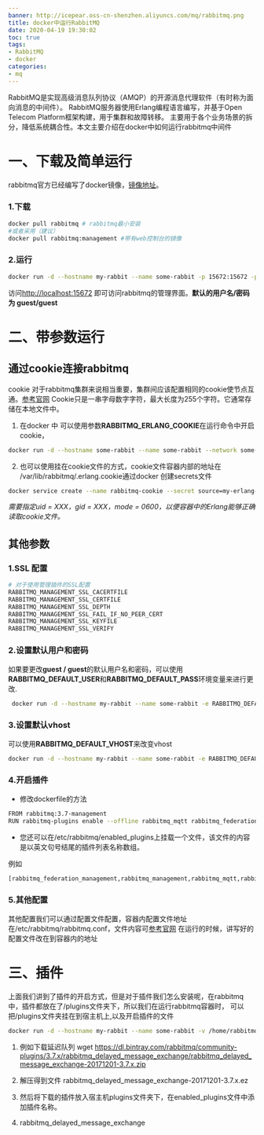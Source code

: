 ```yaml
---
banner: http://icepear.oss-cn-shenzhen.aliyuncs.com/mq/rabbitmq.png
title: docker中运行RabbitMQ 
date: 2020-04-19 19:30:02
toc: true
tags: 
- RabbitMQ
- docker
categories:
- mq
---
```

RabbitMQ是实现高级消息队列协议（AMQP）的开源消息代理软件（有时称为面向消息的中间件）。
RabbitMQ服务器使用Erlang编程语言编写，并基于Open Telecom Platform框架构建，用于集群和故障转移。
主要用于各个业务场景的拆分，降低系统耦合性。本文主要介绍在docker中如何运行rabbitmq中间件
<!--more-->

# 一、下载及简单运行

rabbitmq官方已经编写了docker镜像，[镜像地址](https://hub.docker.com/_/rabbitmq?tab=description)。

### 1.下载

```bash
docker pull rabbitmq # rabbitmq最小安装
#或者采用（建议）
docker pull rabbitmq:management #带有web控制台的镜像
```

### 2.运行

```bash
docker run -d --hostname my-rabbit --name some-rabbit -p 15672:15672 -p 5672:5672 rabbitmq:management
```

访问[http://localhost:15672](http://localhost:15672) 即可访问rabbitmq的管理界面。**默认的用户名/密码为 guest/guest**

# 二、带参数运行

## 通过cookie连接rabbitmq

cookie 对于rabbitmq集群来说相当重要，集群间应该配置相同的cookie使节点互通。[参考官网](https://www.rabbitmq.com/clustering.html#erlang-cookie)
Cookie只是一串字母数字字符，最大长度为255个字符。它通常存储在本地文件中。

1. 在docker 中 可以使用参数**RABBITMQ_ERLANG_COOKIE**在运行命令中开启cookie，

```bash
docker run -d --hostname some-rabbit --name some-rabbit --network some-network -e RABBITMQ_ERLANG_COOKIE='secret cookie here' rabbitmq:3
```

2. 也可以使用挂在cookie文件的方式，cookie文件容器内部的地址在 /var/lib/rabbitmq/.erlang.cookie通过docker 创建secrets文件

```bash
docker service create --name rabbitmq-cookie --secret source=my-erlang-cookie,target=/var/lib/rabbitmq/.erlang.cookie,uid=1001,gid=1001,mode=0600 rabbitmq
```

*需要指定uid = XXX，gid = XXX，mode = 0600，以便容器中的Erlang能够正确读取cookie文件。*

## 其他参数

### 1.SSL 配置

```bash
# 对于使用管理插件的SSL配置
RABBITMQ_MANAGEMENT_SSL_CACERTFILE
RABBITMQ_MANAGEMENT_SSL_CERTFILE
RABBITMQ_MANAGEMENT_SSL_DEPTH
RABBITMQ_MANAGEMENT_SSL_FAIL_IF_NO_PEER_CERT
RABBITMQ_MANAGEMENT_SSL_KEYFILE
RABBITMQ_MANAGEMENT_SSL_VERIFY
```

### 2.设置默认用户和密码

如果要更改**guest / guest**的默认用户名和密码，可以使用**RABBITMQ_DEFAULT_USER**和**RABBITMQ_DEFAULT_PASS**环境变量来进行更改.

```bash
 docker run -d --hostname my-rabbit --name some-rabbit -e RABBITMQ_DEFAULT_USER=user -e RABBITMQ_DEFAULT_PASS=password rabbitmq:3-management
```

### 3.设置默认vhost

可以使用**RABBITMQ_DEFAULT_VHOST**来改变vhost

```bash
docker run -d --hostname my-rabbit --name some-rabbit -e RABBITMQ_DEFAULT_VHOST=my_vhost rabbitmq:3-management
```

### 4.开启插件

- 修改dockerfile的方法

```bash
FROM rabbitmq:3.7-management
RUN rabbitmq-plugins enable --offline rabbitmq_mqtt rabbitmq_federation_management rabbitmq_stomp
```

- 您还可以在/etc/rabbitmq/enabled_plugins上挂载一个文件，该文件的内容是以英文句号结尾的插件列表名称数组。

例如

```bash
[rabbitmq_federation_management,rabbitmq_management,rabbitmq_mqtt,rabbitmq_stomp].
```

### 5.其他配置

其他配置我们可以通过配置文件配置，容器内配置文件地址在/etc/rabbitmq/rabbitmq.conf，文件内容可[参考官网](https://www.rabbitmq.com/configure.html#configuration-files)
在运行的时候，讲写好的配置文件改在到容器内的地址

# 三、插件

上面我们讲到了插件的开启方式，但是对于插件我们怎么安装呢，在rabbitmq中，插件都放在了/plugins文件夹下，所以我们在运行rabbitmq容器时，
可以把/plugins文件夹挂在到宿主机上,以及开启插件的文件

```bash
docker run -d --hostname my-rabbit --name some-rabbit -v /home/rabbitmq/plugins:/plugins -v /home/rabbitmq/enabled_plugins:/etc/rabbitmq/enabled_plugins rabbitmq:3-management
```

1. 例如下载延迟队列 wget  https://dl.bintray.com/rabbitmq/community-plugins/3.7.x/rabbitmq_delayed_message_exchange/rabbitmq_delayed_message_exchange-20171201-3.7.x.zip

2. 解压得到文件 rabbitmq_delayed_message_exchange-20171201-3.7.x.ez

3. 然后将下载的插件放入宿主机plugins文件夹下，在enabled_plugins文件中添加插件名称。

4. rabbitmq_delayed_message_exchange